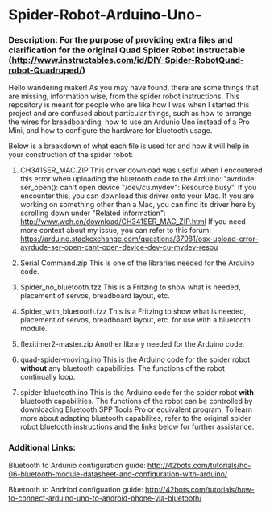 # Spider-Robot-Arduino-Uno-
### Description: For the purpose of providing extra files and clarification for the original Quad Spider Robot instructable (http://www.instructables.com/id/DIY-Spider-RobotQuad-robot-Quadruped/)

Hello wandering maker! As you may have found, there are some things that are missing, information wise, from the spider robot instructions. This repository is meant for people who are like how I was when I started this project and are confused about particular things, such as how to arrange the wires for breadboarding, how to use an Ardunio Uno instead of a Pro Mini, and how to configure the hardware for bluetooth usage.

Below is a breakdown of what each file is used for and how it will help in your construction of the spider robot:

1) CH341SER_MAC.ZIP
This driver download was useful when I encoutered this error when uploading the bluetooth code to the Arduino: "avrdude: ser_open(): can't open device "/dev/cu.mydev": Resource busy". If you encounter this, you can download this driver onto your Mac. If you are working on something other than a Mac, you can find its driver here by scrolling down under "Related information": http://www.wch.cn/download/CH341SER_MAC_ZIP.html
If you need more context about my issue, you can refer to this forum: https://arduino.stackexchange.com/questions/37981/osx-upload-error-avrdude-ser-open-cant-open-device-dev-cu-mydev-resou

2) Serial Command.zip
This is one of the libraries needed for the Arduino code.

3) Spider_no_bluetooth.fzz
This is a Fritzing to show what is needed, placement of servos, breadboard layout, etc.

4) Spider_with_bluetooth.fzz
This is a Fritzing to show what is needed, placement of servos, breadboard layout, etc. for use with a bluetooth module.

5) flexitimer2-master.zip
Another library needed for the Arduino code.

6) quad-spider-moving.ino
This is the Arduino code for the spider robot **without** any bluetooth capabilities. The functions of the robot continually loop.

7) spider-bluetooth.ino
This is the Arduino code for the spider robot **with** bluetooth capabilities. The functions of the robot can be controlled by downloading Bluetooth SPP Tools Pro or equivalent program. To learn more about adapting bluetooth capabilites, refer to the original spider robot bluetooth instructions and the links below for further assistance.

### Additional Links:

Bluetooth to Ardunio configuration guide: http://42bots.com/tutorials/hc-06-bluetooth-module-datasheet-and-configuration-with-arduino/

Bluetooth to Andriod configuation guide: http://42bots.com/tutorials/how-to-connect-arduino-uno-to-android-phone-via-bluetooth/
